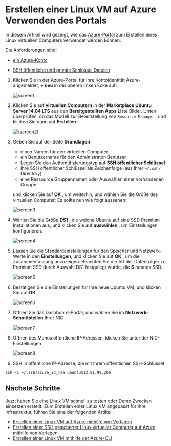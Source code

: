 <properties
    pageTitle="Erstellen einer Linux VM Verwenden des Portals Azure | Microsoft Azure"
    description="Erstellen einer Linux VM mithilfe der Azure-Portal an."
    services="virtual-machines-linux"
    documentationCenter=""
    authors="vlivech"
    manager="timlt"
    editor=""
    tags="azure-resource-manager"
/>

<tags
    ms.service="virtual-machines-linux"
    ms.workload="infrastructure-services"
    ms.tgt_pltfrm="vm-linux"
    ms.devlang="na"
    ms.topic="hero-article"
    ms.date="10/25/2016"
    ms.author="v-livech"
/>

# <a name="create-a-linux-vm-on-azure-using-the-portal"></a>Erstellen einer Linux VM auf Azure Verwenden des Portals


In diesem Artikel wird gezeigt, wie das [Azure-Portal](https://portal.azure.com/) zum Erstellen eines Linux virtuellen Computers verwendet werden können.

Die Anforderungen sind:

- [ein Azure-Konto](https://azure.microsoft.com/pricing/free-trial/)

- [SSH öffentliche und private Schlüssel Dateien](virtual-machines-linux-mac-create-ssh-keys.md)


1. Klicken Sie in der Azure-Portal für Ihre Kontoidentität Azure-angemeldet, **+ neu** in der oberen linken Ecke auf:

    ![screen1](../media/virtual-machines-linux-quick-create-portal/screen1.png)

2. Klicken Sie auf **virtuellen Computern** in der **Marketplace** **Ubuntu Server 14.04 LTS** aus den **Bereitgestellten Apps** Liste Bilder.  Unten überprüfen, ob das Modell zur Bereitstellung von `Resource Manager` , und klicken Sie dann auf **Erstellen**.

    ![(screen2)](../media/virtual-machines-linux-quick-create-portal/screen2.png)

3. Geben Sie auf der Seite **Grundlagen** :
    - einen Namen für den virtuellen Computer
    - ein Benutzername für den Administrator-Benutzer
    - Legen Sie den Authentifizierungstyp auf **SSH öffentlicher Schlüssel**
    - Ihre SSH öffentlicher Schlüssel als Zeichenfolge (aus Ihrer `~/.ssh/` Directory)
    - eine Ressource Gruppennamen oder Auswählen einer vorhandenen Gruppe

    und klicken Sie auf **OK** , um weiterhin, und wählen Sie die Größe des virtuellen Computer; Es sollte nun wie folgt aussehen:

    ![screen3](../media/virtual-machines-linux-quick-create-portal/screen3.png)

4. Wählen Sie die Größe **DS1** , die welche Ubuntu auf eine SSD Premium Installationen aus, und klicken Sie auf **auswählen** , um Einstellungen konfigurieren.

    ![screen4](../media/virtual-machines-linux-quick-create-portal/screen4.png)

5. Lassen Sie die Standardeinstellungen für den Speicher und Netzwerk-Werte in den **Einstellungen**, und klicken Sie auf **OK** , um die Zusammenfassung anzuzeigen.  Beachten Sie die Art der Datenträger zu Premium SSD durch Auswahl DS1 festgelegt wurde, die **S** notates SSD.

    ![screen5](../media/virtual-machines-linux-quick-create-portal/screen5.png)

6. Bestätigen Sie die Einstellungen für Ihre neue Ubuntu VM, und klicken Sie auf **OK**.

    ![screen6](../media/virtual-machines-linux-quick-create-portal/screen6.png)

7. Öffnen Sie das Dashboard-Portal, und wählen Sie im **Netzwerk-Schnittstellen** Ihrer NIC

    ![screen7](../media/virtual-machines-linux-quick-create-portal/screen7.png)

8. Öffnen des Menüs öffentliche IP-Adressen, klicken Sie unter der NIC-Einstellungen

    ![screen8](../media/virtual-machines-linux-quick-create-portal/screen8.png)

9. SSH in öffentliche IP-Adresse, die mit Ihrem öffentlichen SSH-Schlüssel

```
ssh -i ~/.ssh/azure_id_rsa ubuntu@13.91.99.206
```

## <a name="next-steps"></a>Nächste Schritte

Jetzt haben Sie eine Linux VM schnell zu testen oder Demo Zwecken einsetzen erstellt. Zum Erstellen einer Linux VM angepasst für Ihre Infrastruktur, führen Sie eine der folgenden Artikel.

- [Erstellen einer Linux VM auf Azure mithilfe von Vorlagen](virtual-machines-linux-cli-deploy-templates.md)
- [Erstellen einer SSH gesicherter Linux virtueller Computer auf Azure mithilfe von Vorlagen](virtual-machines-linux-create-ssh-secured-vm-from-template.md)
- [Erstellen einer Linux VM mithilfe der Azure-CLI](virtual-machines-linux-create-cli-complete.md)
